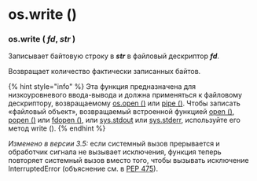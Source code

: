 # os.write \(\)

### os.write \( _fd_, _str_ \)

Записывает байтовую строку в _**str**_ в файловый дескриптор _**fd**_.

Возвращает количество фактически записанных байтов.

{% hint style="info" %}
Эта функция предназначена для низкоуровневого ввода-вывода и должна применяться к файловому дескриптору, возвращаемому [os.open \(\)](os.open.md) или [pipe \(\)](os.pipe.md). Чтобы записать «файловый объект», возвращаемый встроенной функцией [open \(\)](../../../../vstroennye-obekty/vstroennye-funkcii/open.md), [popen \(\)](../upravlenie-processami/os.popen.md) или [fdopen \(\)](../sozdanie-failovogo-obekta/os.fdopen.md), или [sys.stdout](../../../sluzhby-sredy-vypolneniya-python/sys/sys.stdin-sys.stdout-sys.stderr.md) или [sys.stderr](../../../sluzhby-sredy-vypolneniya-python/sys/sys.stdin-sys.stdout-sys.stderr.md), используйте его метод write \(\).
{% endhint %}

_Изменено в версии 3.5:_ если системный вызов прерывается и обработчик сигнала не вызывает исключения, функция теперь повторяет системный вызов вместо того, чтобы вызывать исключение InterruptedError \(объяснение см. в [PEP 475](https://www.python.org/dev/peps/pep-0475/)\).

